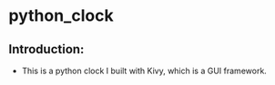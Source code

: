 # python_clock

## Introduction:

* This is a python clock I built with Kivy, which is a GUI framework.
